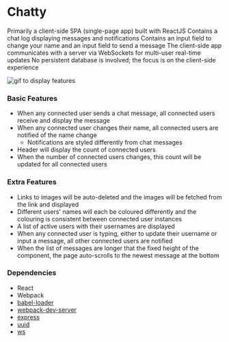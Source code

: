 Chatty
=====================

Primarily a client-side SPA (single-page app) built with ReactJS
Contains a chat log displaying messages and notifications
Contains an input field to change your name and an input field to send a message
The client-side app communicates with a server via WebSockets for multi-user real-time updates
No persistent database is involved; the focus is on the client-side experience

![gif to display features](http://recordit.co/nDhipoPpI5)

### Basic Features

* When any connected user sends a chat message, all connected users receive and display the message
* When any connected user changes their name, all connected users are notified of the name change
    * Notifications are styled differently from chat messages
* Header will display the count of connected users
* When the number of connected users changes, this count will be updated for all connected users

### Extra Features

* Links to images will be auto-deleted and the images will be fetched from the link and displayed
* Different users' names will each be coloured differently and the colouring is consistent between connected user instances
* A list of active users with their usernames are displayed
* When any connected user is typing, either to update their username or input a message, all other connected users are notified
* When the list of messages are longer that the fixed height of the component, the page auto-scrolls to the newest message at the bottom

### Dependencies

* React
* Webpack
* [babel-loader](https://github.com/babel/babel-loader)
* [webpack-dev-server](https://github.com/webpack/webpack-dev-server)
* [express](https://github.com/expressjs/express)
* [uuid](https://github.com/kelektiv/node-uuid)
* [ws](https://github.com/websockets/ws)
